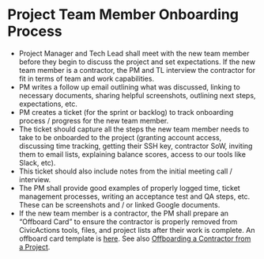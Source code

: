 # Project Team Member Onboarding Process

* Project Manager and Tech Lead shall meet with the new team member before they begin to discuss the project and set expectations. If the new team member is a contractor, the PM and TL interview the contractor for fit in terms of team and work capabilities.
* PM writes a follow up email outlining what was discussed, linking to necessary documents, sharing helpful screenshots, outlining next steps, expectations, etc.
* PM creates a ticket (for the sprint or backlog) to track onboarding process / progress for the new team member.
* The ticket should capture all the steps the new team member needs to take to be onboarded to the project (granting account access, discussing time tracking, getting their SSH key, contractor SoW, inviting them to email lists, explaining balance scores, access to our tools like Slack, etc).
* This ticket should also include notes from the initial meeting call / interview.
* The PM shall provide good examples of properly logged time, ticket management processes, writing an acceptance test and QA steps, etc. These can be screenshots and / or linked Google documents.
* If the new team member is a contractor, the PM shall prepare an “Offboard Card” to ensure the contractor is properly removed from CivicActions tools, files, and project lists after their work is complete. An offboard card template is [here](https://trello.com/c/sXpzezNI/60-offboard-template). See also [Offboarding a Contractor from a Project](offboarding-contractor-from-project.md).
